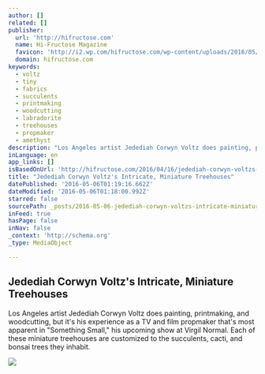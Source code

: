 ```yaml
---
author: []
related: []
publisher:
  url: 'http://hifructose.com'
  name: Hi-Fructose Magazine
  favicon: 'http://i2.wp.com/hifructose.com/wp-content/uploads/2016/05/cropped-HFwhitelogoforMOCA.jpg?fit=192%2C192'
  domain: hifructose.com
keywords:
  - voltz
  - tiny
  - fabrics
  - succulents
  - printmaking
  - woodcutting
  - labradorite
  - treehouses
  - propmaker
  - amethyst
description: "Los Angeles artist Jedediah Corwyn Voltz does painting, printmaking, and woodcutting, but it's his experience as a TV and film propmaker that's most apparent in \"Something Small,\" his upcoming show at Virgil Normal. Each of these miniature treehouses are customized to the succulents, cacti, and bonsai trees they inhabit."
inLanguage: en
app_links: []
isBasedOnUrl: 'http://hifructose.com/2016/04/16/jedediah-corwyn-voltzs-intricate-miniature-treehouses/'
title: "Jedediah Corwyn Voltz's Intricate, Miniature Treehouses"
datePublished: '2016-05-06T01:19:16.662Z'
dateModified: '2016-05-06T01:18:00.992Z'
starred: false
sourcePath: _posts/2016-05-06-jedediah-corwyn-voltzs-intricate-miniature-treehouses.md
inFeed: true
hasPage: false
inNav: false
_context: 'http://schema.org'
_type: MediaObject

---
```

<article style=""><h1>Jedediah Corwyn Voltz's Intricate, Miniature Treehouses</h1><p>Los Angeles artist Jedediah Corwyn Voltz does painting, printmaking, and woodcutting, but it's his experience as a TV and film propmaker that's most apparent in "Something Small," his upcoming show at Virgil Normal. Each of these miniature treehouses are customized to the succulents, cacti, and bonsai trees they inhabit.</p><img src="https://farm2.staticflickr.com/1626/26191105400_7176d2c695_z.jpg" /></article>